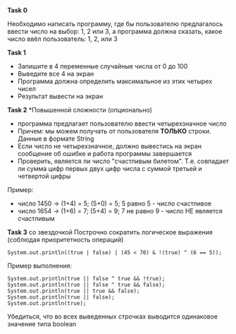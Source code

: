 
**Task 0**

Необходимо написать программу, где бы пользователю предлагалось ввести число на выбор: 1, 2 или 3, 
а программа должна сказать, какое число ввёл пользователь: 1, 2, или 3

**Task 1**

- Запишите в 4 переменные случайные числа от 0 до 100 
- Выведите все 4 на экран 
- Программа должна определить максимальное из этих четырех чисел 
- Результат вывести на экран

**Task 2** *Повышенной сложности (опционально)

- программа предлагает пользователю ввести четырехзначное число
- Причем: мы можем получать от пользователя **ТОЛЬКО** строки. Данные в формате String
- Если число не четырехзначное, должно вывестись на экран сообщение об ошибке и работа программы завершается
- Проверить, является ли число "счастливым билетом". Т.е. совпадает ли сумма цифр первых двух цифр числа с суммой третьей и четвертой цифры

Пример: 
- число 1450 -> (1+4) = 5; (5+0) = 5; 5 равно 5 - число счастливое
- число 1654 -> (1+6) = 7; (5+4) = 9; 7 не равно 9 - число НЕ является счастливым


**Task 3** со звездочкой
Построчно сократить логическое выражения (соблюдая приоритетность операций)
```
System.out.println((true | false) | (45 < 70) & !(true) ^ (6 == 5));
```

Пример выполнения:
```
System.out.println(true || false ^ true && !true);
System.out.println(true || false ^ true && false);
System.out.println(true || true && false);
System.out.println(true || false);
System.out.println(true);
```

Убедиться, что во всех выведенных строчках выводится одинаковое значение типа boolean
